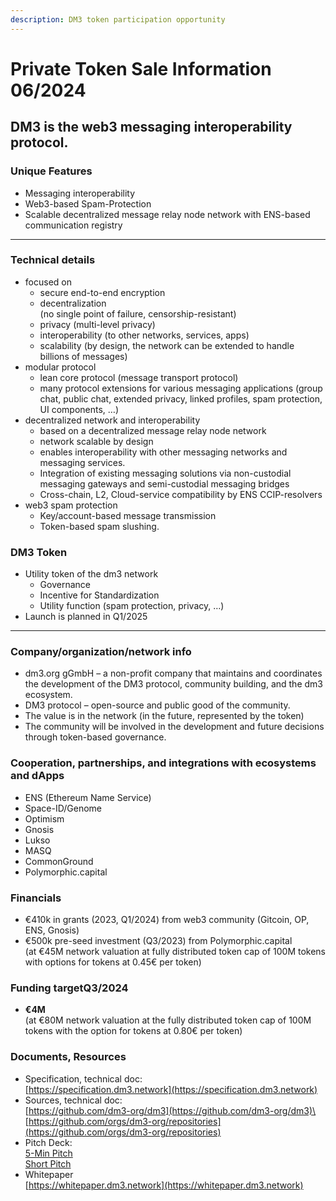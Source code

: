 ```yaml
---
description: DM3 token participation opportunity
---
```


# Private Token Sale Information 06/2024

## DM3 is the web3 messaging interoperability protocol.

### Unique Features

* Messaging interoperability
* Web3-based Spam-Protection
* Scalable decentralized message relay node network with ENS-based communication registry

***

### Technical details

* focused on
  * secure end-to-end encryption
  * decentralization\
    (no single point of failure, censorship-resistant)
  * privacy (multi-level privacy)
  * interoperability (to other networks, services, apps)
  * scalability (by design, the network can be extended to handle billions of messages)
* modular protocol
  * lean core protocol (message transport protocol)
  * many protocol extensions for various messaging applications (group chat, public chat, extended privacy, linked profiles, spam protection, UI components, …)
* decentralized network and interoperability
  * based on a decentralized message relay node network
  * network scalable by design
  * enables interoperability with other messaging networks and messaging services.
  * Integration of existing messaging solutions via non-custodial messaging gateways and semi-custodial messaging bridges
  * Cross-chain, L2, Cloud-service compatibility by ENS CCIP-resolvers
* web3 spam protection
  * Key/account-based message transmission
  * Token-based spam slushing.

### DM3 Token

* Utility token of the dm3 network
  * Governance
  * Incentive for Standardization
  * Utility function (spam protection, privacy, …)
* Launch is planned in Q1/2025

***

### Company/organization/network info

* dm3.org gGmbH – a non-profit company that maintains and coordinates the development of the DM3 protocol, community building, and the dm3 ecosystem.
* DM3 protocol – open-source and public good of the community.
* The value is in the network (in the future, represented by the token)
* The community will be involved in the development and future decisions through token-based governance.

### Cooperation, partnerships, and integrations with ecosystems and dApps

* ENS (Ethereum Name Service)
* Space-ID/Genome
* Optimism
* Gnosis
* Lukso
* MASQ
* CommonGround
* Polymorphic.capital

### Financials

* €410k in grants (2023, Q1/2024) from web3 community (Gitcoin, OP, ENS, Gnosis)
* €500k pre-seed investment (Q3/2023) from Polymorphic.capital \
  (at €45M network valuation at fully distributed token cap of 100M tokens with options for tokens at 0.45€ per token)

### Funding targetQ3/2024

* **€4M** \
  (at €80M network valuation at the fully distributed token cap of 100M tokens with the option for tokens at 0.80€ per token)

### Documents, Resources

* Specification, technical doc:\
  [https://specification.dm3.network](https://specification.dm3.network)
* Sources, technical doc:\
  [https://github.com/dm3-org/dm3](https://github.com/dm3-org/dm3)\
  [https://github.com/orgs/dm3-org/repositories](https://github.com/orgs/dm3-org/repositories)
* Pitch Deck:\
  [5-Min Pitch](https://drive.google.com/open?id=1vIBo3BIJQsjp1NAR3aas7oWeEQyvAAkg)\
  [Short Pitch](https://drive.google.com/open?id=1vQ5RaUaRkEyy3cOYLh7wAhkdbLiLhciF)
* Whitepaper\
  [https://whitepaper.dm3.network](https://whitepaper.dm3.network)
